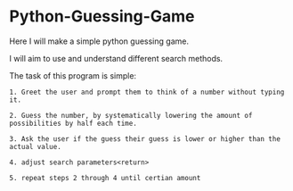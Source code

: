 # Python-Guessing-Game

Here I will make a simple python guessing game.

I will aim to use and understand different search methods.

The task of this program is simple:

    1. Greet the user and prompt them to think of a number without typing it.

    2. Guess the number, by systematically lowering the amount of possibilities by half each time.

    3. Ask the user if the guess their guess is lower or higher than the actual value.

    4. adjust search parameters<return>

    5. repeat steps 2 through 4 until certian amount
    
